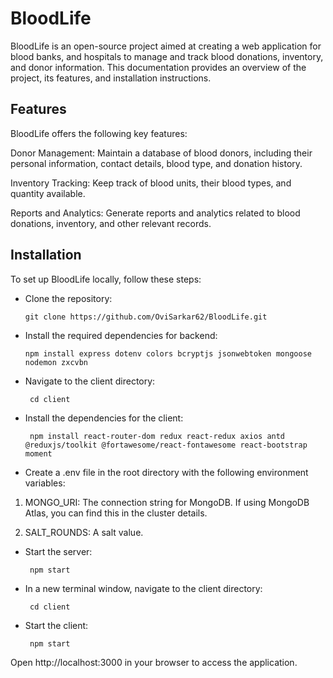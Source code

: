 # BloodLife

BloodLife is an open-source project aimed at creating a web application for blood banks, and hospitals to manage and track blood donations, inventory, and donor information. This documentation provides an overview of the project, its features, and installation instructions.

## Features

BloodLife offers the following key features:

Donor Management: Maintain a database of blood donors, including their personal information, contact details, blood type, and donation history.

Inventory Tracking: Keep track of blood units, their blood types, and quantity available.

Reports and Analytics: Generate reports and analytics related to blood donations, inventory, and other relevant records.

## Installation

To set up BloodLife locally, follow these steps:

- Clone the repository:

      git clone https://github.com/OviSarkar62/BloodLife.git

- Install the required dependencies for backend:

      npm install express dotenv colors bcryptjs jsonwebtoken mongoose nodemon zxcvbn
     
- Navigate to the client directory: 

       cd client
    
- Install the dependencies for the client: 

       npm install react-router-dom redux react-redux axios antd @reduxjs/toolkit @fortawesome/react-fontawesome react-bootstrap moment
    
- Create a .env file in the root directory with the following environment variables:

1. MONGO_URI: The connection string for MongoDB. If using MongoDB Atlas, you can find this in the cluster details.

2. SALT_ROUNDS: A salt value.

- Start the server: 

       npm start
    
- In a new terminal window, navigate to the client directory:

       cd client
    
- Start the client: 

       npm start
    
Open http://localhost:3000 in your browser to access the application.
